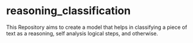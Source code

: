 # reasoning_classification
This Repository aims to create a model that helps in classifying a piece of text as a reasoning, self analysis logical steps, and otherwise.

